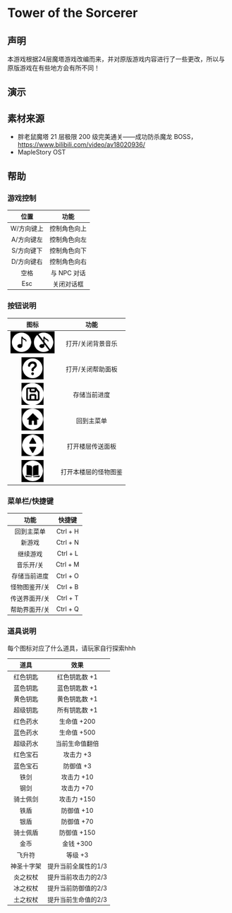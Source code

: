 # Tower of the Sorcerer

## 声明

本游戏根据24层魔塔游戏改编而来，并对原版游戏内容进行了一些更改，所以与原版游戏在有些地方会有所不同！

## 演示



## 素材来源

- 胖老鼠魔塔 21 层极限 200 级完美通关——成功防杀魔龙 BOSS，https://www.bilibili.com/video/av18020936/ 
- MapleStory OST

## 帮助

### 游戏控制
| 位置  | 功能 |
| :----:  | :----: |
|W/方向键上		 | 控制角色向上 |
|A/方向键左		 | 控制角色向左 |
|S/方向键下		 | 控制角色向下 |
|D/方向键右		 | 控制角色向右 |
|空格 	| 	 与 NPC 对话 |
|Esc | 		 关闭对话框 |

### 按钮说明

| 图标  | 功能 |
| :----:  | :----: |
| ![image-20230314154156968](README/image-20230314154156968.png)![image-20230314154207929](README/image-20230314154207929.png) | 打开/关闭背景音乐 |
| ![image-20230314154230731](README/image-20230314154230731.png) | 打开/关闭帮助面板 |
| ![image-20230314154240093](README/image-20230314154240093.png) | 存储当前进度 |
| ![image-20230314154251917](README/image-20230314154251917.png) | 回到主菜单 |
| ![image-20230314154302717](README/image-20230314154302717.png) | 打开楼层传送面板 |
| ![image-20230314154312244](README/image-20230314154312244.png) | 打开本楼层的怪物图鉴 |

### 菜单栏/快捷键

| 功能  | 快捷键 |
| :----:  | :----: |
| 回到主菜单	| Ctrl + H |
| 新游戏　　	| Ctrl + N |
| 继续游戏　	| Ctrl + L |
| 音乐开/关	| Ctrl + M |
| 存储当前进度	| Ctrl + O |
| 怪物图鉴开/关	| Ctrl + B |
| 传送界面开/关	| Ctrl + T |
| 帮助界面开/关	| Ctrl + Q |

 ### 道具说明

每个图标对应了什么道具，请玩家自行探索hhh

| 道具  | 效果 |
| :----:  | :----: |
|红色钥匙 | 红色钥匙数 +1 |
|蓝色钥匙 | 蓝色钥匙数 +1 |
|黄色钥匙 | 黄色钥匙数 +1 |
|超级钥匙 | 所有钥匙数 +1 |
|红色药水 | 生命值 +200 |
|蓝色药水 | 生命值 +500 |
|超级药水 | 当前生命值翻倍 |
|红色宝石 | 攻击力 +3 |
|蓝色宝石 | 防御值 +3 |
|铁剑     | 攻击力 +10 |
|钢剑  | 攻击力 +70 |
|骑士佩剑 | 攻击力 +150 |
|铁盾  | 防御值 +10 |
|银盾 | 防御值 +70 |
|骑士佩盾 | 防御值 +150 |
|金币 | 金钱 +300 |
|飞升符 | 等级 +3 |
|神圣十字架 | 提升当前全属性的1/3 |
|炎之权杖	 | 提升当前攻击力的2/3 |
|冰之权杖	 | 提升当前防御值的2/3 |
|土之权杖	 | 提升当前生命值的2/3 |